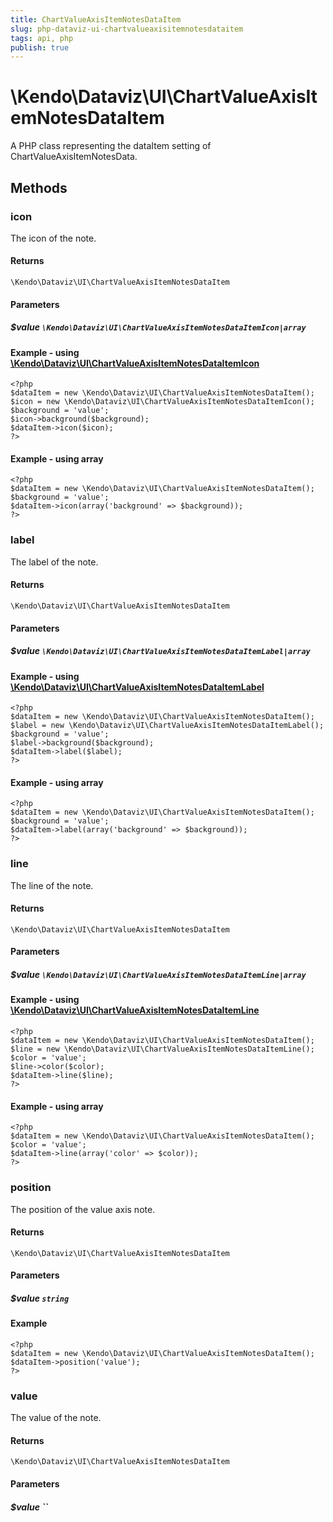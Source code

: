 ```yaml
---
title: ChartValueAxisItemNotesDataItem
slug: php-dataviz-ui-chartvalueaxisitemnotesdataitem
tags: api, php
publish: true
---
```


# \Kendo\Dataviz\UI\ChartValueAxisItemNotesDataItem

A PHP class representing the dataItem setting of ChartValueAxisItemNotesData.


## Methods

### icon

The icon of the note.

#### Returns
`\Kendo\Dataviz\UI\ChartValueAxisItemNotesDataItem`

#### Parameters

##### $value `\Kendo\Dataviz\UI\ChartValueAxisItemNotesDataItemIcon|array`


#### Example - using [\Kendo\Dataviz\UI\ChartValueAxisItemNotesDataItemIcon](/api/wrappers/php/Kendo/Dataviz/UI/ChartValueAxisItemNotesDataItemIcon)
    <?php
    $dataItem = new \Kendo\Dataviz\UI\ChartValueAxisItemNotesDataItem();
    $icon = new \Kendo\Dataviz\UI\ChartValueAxisItemNotesDataItemIcon();
    $background = 'value';
    $icon->background($background);
    $dataItem->icon($icon);
    ?>

#### Example - using array

    <?php
    $dataItem = new \Kendo\Dataviz\UI\ChartValueAxisItemNotesDataItem();
    $background = 'value';
    $dataItem->icon(array('background' => $background));
    ?>

### label

The label of the note.

#### Returns
`\Kendo\Dataviz\UI\ChartValueAxisItemNotesDataItem`

#### Parameters

##### $value `\Kendo\Dataviz\UI\ChartValueAxisItemNotesDataItemLabel|array`


#### Example - using [\Kendo\Dataviz\UI\ChartValueAxisItemNotesDataItemLabel](/api/wrappers/php/Kendo/Dataviz/UI/ChartValueAxisItemNotesDataItemLabel)
    <?php
    $dataItem = new \Kendo\Dataviz\UI\ChartValueAxisItemNotesDataItem();
    $label = new \Kendo\Dataviz\UI\ChartValueAxisItemNotesDataItemLabel();
    $background = 'value';
    $label->background($background);
    $dataItem->label($label);
    ?>

#### Example - using array

    <?php
    $dataItem = new \Kendo\Dataviz\UI\ChartValueAxisItemNotesDataItem();
    $background = 'value';
    $dataItem->label(array('background' => $background));
    ?>

### line

The line of the note.

#### Returns
`\Kendo\Dataviz\UI\ChartValueAxisItemNotesDataItem`

#### Parameters

##### $value `\Kendo\Dataviz\UI\ChartValueAxisItemNotesDataItemLine|array`


#### Example - using [\Kendo\Dataviz\UI\ChartValueAxisItemNotesDataItemLine](/api/wrappers/php/Kendo/Dataviz/UI/ChartValueAxisItemNotesDataItemLine)
    <?php
    $dataItem = new \Kendo\Dataviz\UI\ChartValueAxisItemNotesDataItem();
    $line = new \Kendo\Dataviz\UI\ChartValueAxisItemNotesDataItemLine();
    $color = 'value';
    $line->color($color);
    $dataItem->line($line);
    ?>

#### Example - using array

    <?php
    $dataItem = new \Kendo\Dataviz\UI\ChartValueAxisItemNotesDataItem();
    $color = 'value';
    $dataItem->line(array('color' => $color));
    ?>

### position
The position of the value axis note.

#### Returns
`\Kendo\Dataviz\UI\ChartValueAxisItemNotesDataItem`

#### Parameters

##### $value `string`



#### Example 
    <?php
    $dataItem = new \Kendo\Dataviz\UI\ChartValueAxisItemNotesDataItem();
    $dataItem->position('value');
    ?>

### value
The value of the note.

#### Returns
`\Kendo\Dataviz\UI\ChartValueAxisItemNotesDataItem`

#### Parameters

##### $value ``



